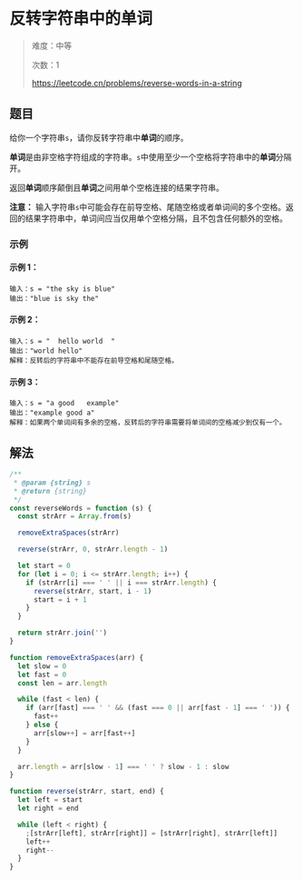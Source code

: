 # 反转字符串中的单词

> 难度：中等
>
> 次数：1
>
> https://leetcode.cn/problems/reverse-words-in-a-string

## 题目

给你一个字符串`s`，请你反转字符串中**单词**的顺序。

**单词**是由非空格字符组成的字符串。`s`中使用至少一个空格将字符串中的**单词**分隔开。

返回**单词**顺序颠倒且**单词**之间用单个空格连接的结果字符串。

**注意：** 输入字符串`s`中可能会存在前导空格、尾随空格或者单词间的多个空格。返回的结果字符串中，单词间应当仅用单个空格分隔，且不包含任何额外的空格。

### 示例

#### 示例 1：

```
输入：s = "the sky is blue"
输出："blue is sky the"
```

#### 示例 2：

```
输入：s = "  hello world  "
输出："world hello"
解释：反转后的字符串中不能存在前导空格和尾随空格。
```

#### 示例 3：

```
输入：s = "a good   example"
输出："example good a"
解释：如果两个单词间有多余的空格，反转后的字符串需要将单词间的空格减少到仅有一个。
```

## 解法

```javascript
/**
 * @param {string} s
 * @return {string}
 */
const reverseWords = function (s) {
  const strArr = Array.from(s)

  removeExtraSpaces(strArr)

  reverse(strArr, 0, strArr.length - 1)

  let start = 0
  for (let i = 0; i <= strArr.length; i++) {
    if (strArr[i] === ' ' || i === strArr.length) {
      reverse(strArr, start, i - 1)
      start = i + 1
    }
  }

  return strArr.join('')
}

function removeExtraSpaces(arr) {
  let slow = 0
  let fast = 0
  const len = arr.length

  while (fast < len) {
    if (arr[fast] === ' ' && (fast === 0 || arr[fast - 1] === ' ')) {
      fast++
    } else {
      arr[slow++] = arr[fast++]
    }
  }

  arr.length = arr[slow - 1] === ' ' ? slow - 1 : slow
}

function reverse(strArr, start, end) {
  let left = start
  let right = end

  while (left < right) {
    ;[strArr[left], strArr[right]] = [strArr[right], strArr[left]]
    left++
    right--
  }
}
```
